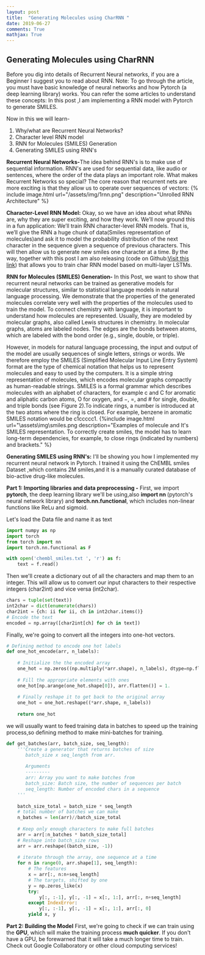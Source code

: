 ```yaml
---
layout: post
title:  "Generating Molecules using CharRNN "
date: 2019-06-27
comments: True
mathjax: True
---
```

<h2>Generating Molecules using CharRNN </h2>

Before you dig into details of Recurrent Neural networks, if you are a Beginner I suggest you to read about RNN.
Note: To go through the article, you must have basic knowledge of neural networks and how Pytorch (a deep learning library) works. 
You can refer the some articles to understand these concepts:
In this post ,I am implementing a RNN model with Pytorch to generate SMILES.

Now in this we will learn-
 <ol>
 <li>Why/what are Recurrent Neural Networks?</li>
 <li> Character level RNN model</li>
 <li>RNN for Molecules (SMILES) Generation</li>
 <li>Generating SMILES using RNN's</li>
 </ol>
 <b>Recurrent Neural Networks-</b>The idea behind RNN's is to make use of sequential information. 
 RNN's are used for sequential data, like audio or sentences, where the order of the data plays an important role.
 What makes Recurrent Networks so special? The core reason that recurrent nets are more exciting is that they allow us to operate over sequences of vectors:
   {% include image.html url="/assets/img/1rnn.png" description="Unrolled RNN Architecture" %}
   
 <b>Character-Level RNN Model:</b> Okay, so we have an idea about what RNNs are, why they are super exciting, and how they work. We’ll now ground this in a fun application: 
 We’ll train RNN character-level RNN models. That is, we’ll give the RNN a huge chunk of data(Smiles representation of molecules)and ask it to model the 
 probability distribution of the next character in the sequence given a sequence of previous characters. 
 This will then allow us to generate new smiles one character at a time.
 By the way, together with this post I am also releasing (code on Github:<a href="https://github.com/bayeslabs/genmol/tree/Sunita/genmol/CharRNN/">Visit this link</a>) that allows you to train char RNN model based on multi-layer LSTMs.
 
<b>RNN for Molecules (SMILES) Generation-</b> In this Post, we want to show that recurrent neural networks can be trained as generative models for molecular structures, 
 similar to statistical language models in natural language processing. 
 We demonstrate that the properties of the generated molecules correlate very well with the properties of the molecules used to train the model.
To connect chemistry with language, it is important to understand how molecules are represented. Usually, they are modeled by molecular graphs, also called Lewis structures in chemistry. In molecular graphs, atoms are labeled nodes. The edges are the bonds between atoms, which are labeled with the bond order (e.g., single, double, or triple).

However, in models for natural language processing, the input and output of the model are usually sequences of single letters, strings or words. We therefore employ the SMILES (Simplified Molecular Input Line Entry System) format are the type of chemical notation that helps us to represent molecules and easy to used by the computers. It is a simple string representation of molecules, which encodes molecular graphs compactly as human-readable strings. SMILES is a formal grammar which describes molecules with an alphabet of characters, for example c and C for aromatic and aliphatic carbon atoms, O for oxygen, and −, =, and # for single, double, and triple bonds (see Figure 2).To indicate rings, a number is introduced at the two atoms where the ring is closed. For example, benzene in aromatic SMILES notation would be c1ccccc1.
{%include image.html url="\assets\img\smiles.png description="Examples of molecule and It's SMILES representation. To correctly create smiles, the model has to learn long-term dependencies, for example, to close rings (indicated by numbers) and brackets." %}


<b>Generating SMILES using RNN's:</b>  I'll be showing you how I implemented my recurrent neural network in Pytorch. I trained it using the ChEMBL smiles Dataset ,which contains 2M smiles,and it is a manually curated database of bio-active drug-like molecules.

 <b> Part 1: Importing libraries and data preprocessing -</b> First, we import <b>pytorch</b>, the deep learning library we'll be using,also <b>import nn </b> (pytorch's neural network library) and <b>torch.nn.functional</b>, which includes non-linear functions like ReLu and sigmoid.
 
Let's load the Data file and name it as text

```python
import numpy as np
import torch
from torch import nn
import torch.nn.functional as F

with open('chembl_smiles.txt ', 'r') as f:
    text = f.read()
```

Then we'll create a dictionary out of all the characters and map them to an integer. This will allow us to convert our input characters to their respective integers (char2int) and vice versa (int2char).
```python
chars = tuple(set(text))
int2char = dict(enumerate(chars))
char2int = {ch: ii for ii, ch in int2char.items()}
# Encode the text
encoded = np.array([char2int[ch] for ch in text])
```
Finally, we're going to convert all the integers into one-hot vectors.
```python
# Defining method to encode one hot labels
def one_hot_encode(arr, n_labels):
    
    # Initialize the the encoded array
    one_hot = np.zeros((np.multiply(*arr.shape), n_labels), dtype=np.float32)
    
    # Fill the appropriate elements with ones
    one_hot[np.arange(one_hot.shape[0]), arr.flatten()] = 1.
    
    # Finally reshape it to get back to the original array
    one_hot = one_hot.reshape((*arr.shape, n_labels))
    
    return one_hot
```
we will usually want to feed training data in batches to speed up the training process,so defining method to make mini-batches for training.
```python
def get_batches(arr, batch_size, seq_length):
    '''Create a generator that returns batches of size
       batch_size x seq_length from arr.
       
       Arguments
       ---------
       arr: Array you want to make batches from
       batch_size: Batch size, the number of sequences per batch
       seq_length: Number of encoded chars in a sequence
    '''
    
    batch_size_total = batch_size * seq_length
    # total number of batches we can make
    n_batches = len(arr)//batch_size_total
    
    # Keep only enough characters to make full batches
    arr = arr[:n_batches * batch_size_total]
    # Reshape into batch_size rows
    arr = arr.reshape((batch_size, -1))
    
    # iterate through the array, one sequence at a time
    for n in range(0, arr.shape[1], seq_length):
        # The features
        x = arr[:, n:n+seq_length]
        # The targets, shifted by one
        y = np.zeros_like(x)
        try:
            y[:, :-1], y[:, -1] = x[:, 1:], arr[:, n+seq_length]
        except IndexError:
            y[:, :-1], y[:, -1] = x[:, 1:], arr[:, 0]
        yield x, y
```
<b>Part 2: Building the Model</b> 
First, we're going to check if we can train using the <b>GPU</b>, which will make the training process <b>much quicker</b>. If you don't have a GPU, be forewarned that it will take a much longer time to train. Check out Google Collaboratory or other cloud computing services!
